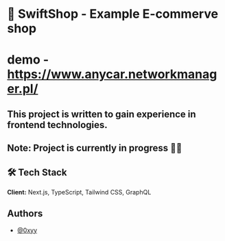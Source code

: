 
# 🚀 SwiftShop - Example E-commerve shop

# demo - https://www.anycar.networkmanager.pl/

## This project is written to gain experience in frontend technologies.

## Note: Project is currently in progress 👷‍♂️

## 🛠 Tech Stack

**Client:** Next.js, TypeScript, Tailwind CSS, GraphQL

## Authors

- [@0xyy](https://github.com/0xyy)

